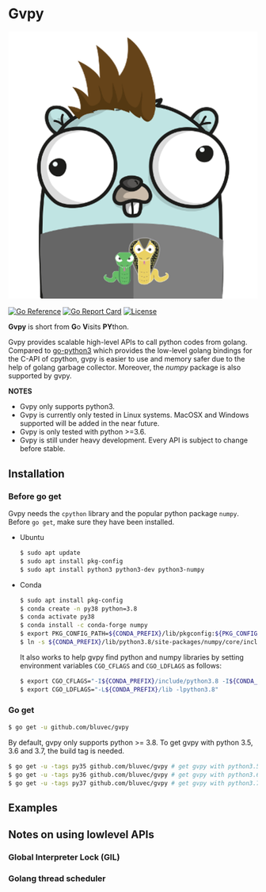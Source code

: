 # Gvpy
[![gvpy](https://raw.githubusercontent.com/bluvec/gvpy/readme/res/gvpylogo.png)](https://github.com/bluvec/gvpy)

[![Go Reference](https://pkg.go.dev/badge/github.com/bluvec/gvpy.svg)](https://pkg.go.dev/github.com/bluvec/gvpy)
[![Go Report Card](https://goreportcard.com/badge/github.com/bluvec/gvpy)](https://goreportcard.com/report/github.com/bluvec/gvpy)
[![License](https://img.shields.io/github/license/bluvec/gvpy)](https://raw.githubusercontent.com/bluvec/gvpy/readme/LICENSE)

**Gvpy** is short from **G**o **V**isits **PY**thon.

Gvpy provides scalable high-level APIs to call python codes from golang. Compared to [go-python3]([go-python3](https://github.com/DataDog/go-python3)) which provides the low-level golang bindings for the C-API of cpython, gvpy is easier to use and memory safer due to the help of golang garbage collector. Moreover, the _numpy_ package is also supported by gvpy.

**NOTES**
* Gvpy only supports python3.
* Gvpy is currently only tested in Linux systems. MacOSX and Windows supported will be added in the near future.
* Gvpy is only tested with python >=3.6.
* Gvpy is still under heavy development. Every API is subject to change before stable.

## Installation
### Before go get
Gvpy needs the `cpython` library and the popular python package `numpy`. Before `go get`, make sure they have been installed.
* Ubuntu
  ```bash
  $ sudo apt update
  $ sudo apt install pkg-config
  $ sudo apt install python3 python3-dev python3-numpy
  ```
* Conda
  ```bash
  $ sudo apt install pkg-config
  $ conda create -n py38 python=3.8
  $ conda activate py38
  $ conda install -c conda-forge numpy
  $ export PKG_CONFIG_PATH=${CONDA_PREFIX}/lib/pkgconfig:${PKG_CONFIG_PATH}
  $ ln -s ${CONDA_PREFIX}/lib/python3.8/site-packages/numpy/core/include/numpy ${CONDA_PREFIX}/include/python3.8/
  ```

  It also works to help gvpy find python and numpy libraries by setting environment variables `CGO_CFLAGS` and `CGO_LDFLAGS` as follows:
  ```bash
  $ export CGO_CFLAGS="-I${CONDA_PREFIX}/include/python3.8 -I${CONDA_PREFIX}/lib/python3.8/site-packages/numpy/core/include/numpy"
  $ export CGO_LDFLAGS="-L${CONDA_PREFIX}/lib -lpython3.8"
  ```

### Go get
```bash
$ go get -u github.com/bluvec/gvpy
```

By default, gvpy only supports python >= 3.8. To get gvpy with python 3.5, 3.6 and 3.7, the build tag is needed.
```bash
$ go get -u -tags py35 github.com/bluvec/gvpy # get gvpy with python3.5
$ go get -u -tags py36 github.com/bluvec/gvpy # get gvpy with python3.6
$ go get -u -tags py37 github.com/bluvec/gvpy # get gvpy with python3.7
```

## Examples

## Notes on using lowlevel APIs
### Global Interpreter Lock (GIL)

### Golang thread scheduler

